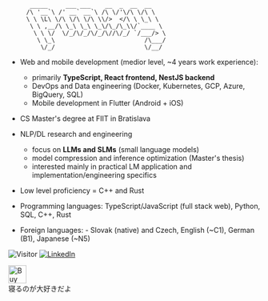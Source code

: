 ```               
      _____     ___ ___    __  _  __  __    
     /\ '__`\ /' __` __`\ /\ \/'\/\ \/\ \   
     \ \ \L\ \/\ \/\ \/\ \\/>  </\ \ \_\ \  
      \ \ ,__/\ \_\ \_\ \_\/\_/\_\\/`____ \ 
       \ \ \/  \/_/\/_/\/_/\//\/_/ `/___/> \
        \ \_\                         /\___/
         \/_/                         \/__/
```



- Web and mobile development (medior level, ~4 years work experience):
  - primarily **TypeScript, React frontend, NestJS backend** 
  - DevOps and Data engineering (Docker, Kubernetes, GCP, Azure, BigQuery, SQL)
  - Mobile development in Flutter (Android + iOS)
- CS Master's degree at FIIT in Bratislava
- NLP/DL research and engineering
  - focus on **LLMs and SLMs** (small language models)
  - model compression and inference optimization (Master's thesis)
  - interested mainly in practical LM application and implementation/engineering specifics
- Low level proficiency = C++ and Rust

- Programming languages: TypeScript/JavaScript (full stack web), Python,  SQL, C++, Rust
- Foreign languages: - Slovak (native) and Czech, English (~C1), German (B1), Japanese (~N5)


![Visitor](https://visitor-badge.laobi.icu/badge?page_id=Plasmoxy.Plasmoxy) <a href="https://www.linkedin.com/in/plasmoxy/">![LinkedIn](https://img.shields.io/badge/LinkedIn-0077B5?style=for-the-badge&logo=linkedin&logoColor=white)</a>

<!--
![Overall Stats](https://github-readme-stats.vercel.app/api?username=Plasmoxy&count_private=true&show_icons=true&hide=contribs&theme=tokyonight)
![Top Langs](https://github-readme-stats.vercel.app/api/top-langs/?username=Plasmoxy&hide=HTML,CSS,TeX,Makefile&layout=compact&theme=tokyonight&langs_count=10&exclude_repo=plasmoxy.github.io,Plasmoxy,opencv-java-tutorials,javalin,javafxopencv-started,ionic-react-detail-tab,InsanelyCheapElectronics,Hivemind,heroku-maggit,hello-world,DevMemories,denvs2018,arshiamidos,AIChamber,AestheticIndexer,Cataclysm,TheMachine)
-->

<a href='https://ko-fi.com/O5O148PL3' target='_blank'><img height='36' style='border:0px;height:36px;' src='https://cdn.ko-fi.com/cdn/kofi2.png?v=2' border='0' alt='Buy Me a Coffee at ko-fi.com' /></a><br/>
寝るのが大好きだよ


